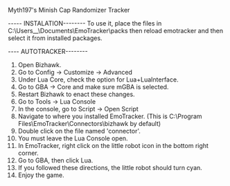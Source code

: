 
Myth197's Minish Cap Randomizer Tracker

----- INSTALATION--------
To use it, place the files in C:\Users__\Documents\EmoTracker\packs
then reload emotracker and then select it from installed packages.


---- AUTOTRACKER--------
1. Open Bizhawk.
2. Go to Config -> Customize -> Advanced
3. Under Lua Core, check the option for Lua+LuaInterface.
4. Go to GBA -> Core and make sure mGBA is selected.
5. Restart Bizhawk to enact these changes.
6. Go to Tools -> Lua Console
7. In the console, go to Script -> Open Script
8. Navigate to where you installed EmoTracker. (This is C:\Program Files\EmoTracker\Connectors\bizhawk by default)
9. Double click on the file named 'connector'.
10. You must leave the Lua Console open.
11. In EmoTracker, right click on the little robot icon in the bottom right corner.
12. Go to GBA, then click Lua.
13. If you followed these directions, the little robot should turn cyan.
14. Enjoy the game.
